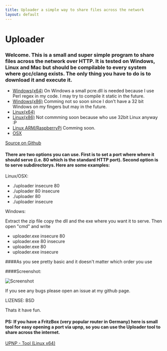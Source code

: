 ```yaml
---
title: Uploader a simple way to share files across the network
layout: default
---
```

# Uploader

###  Welcome. This is a small and super simple program to share files across the network over HTTP. It is tested on Windows, Linux and Mac but should be compilable to every system where gcc/clang exists. The only thing you have to do is to download it and execute it.


* [Windows(x64)](https://drive.google.com/file/d/0B_GPBNtpF5YgalZUMlF3bGIyelE/view?usp=sharing)
  On Windows a small pcre.dll is needed because I use Perl regex in my code. I may try to compile it static in the future.
* [Windows(x86)]() Comming not so soon since I don't have a 32 bit Windows on my fingers but may in the future.
* [Linux(x64)](https://drive.google.com/file/d/0B_GPBNtpF5YgYWhSY0FPdUVaelU/view?usp=sharing)
* [Linux(x86)]() Not commming soon because who use 32bit Linux anyway :P
* [Linux ARM/RaspberryPi]() Comming soon.
* [OSX](https://drive.google.com/open?id=0B_GPBNtpF5Ygb0ZwczZMN1FCQ00&authuser=0)


[Source on Github](https://github.com/TheAnonymous/Uploader/tree/master)

#### There are two options you can use. First is to set a port where where it should serve (i.e. 80 which is the standard HTTP port). Second option is to serve subdirectorys. Here are some examples:

Linux/OSX:

* ./uploader insecure 80
* ./uploader 80 insecure
* ./uploader 80
* ./uploader insecure

Windows:

Extract the zip file copy the dll and the exe where you want it to serve. Then open "cmd" and write

* uploader.exe insecure 80
* uploader.exe 80 insecure
* uploader.exe 80
* uploader.exe insecure

####As you see pretty basic and it doesn't matter which order you use

####Screenshot:

![Screenshot](http://theanonymous.github.io/uploader.png)

If you see any bugs please open an issue at my github page.

LIZENSE: BSD

Thats it have fun.


#### PS: If you have a FritzBox (very popular router in Germany) here is small tool for easy opening a port via upnp, so you can use the Uploader tool to share across the internet.
[UPNP - Tool (Linux x64)](https://drive.google.com/file/d/0B_GPBNtpF5YgNm10ZXp5TnppRFE/view?usp=sharing)
